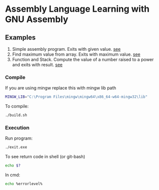 # Assembly Language Learning with GNU Assembly

## Examples

1. Simple assembly program. Exits with given value. [see](1_intro)
2. Find maximum value from array. Exits with maximum value. [see](find_max_value)
3. Function and Stack. Compute the value of a number raised to a power and exits with result. [see](functions_and_stack)

### Compile

If you are using mingw replace this with mingw lib path

```sh
MINGW_LIB="C:\Program Files\mingw\mingw64\x86_64-w64-mingw32\lib"
```

To compile:

```sh
./build.sh
```

### Execution

Run program:

```sh
./exit.exe
```

To see return code in shell (or git-bash)

```sh
echo $?
```

In cmd:

```sh
echo %errorlevel%
```
